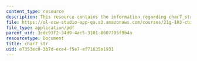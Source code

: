 ```yaml
---
content_type: resource
description: This resource contains the information regarding char7_str.
file: https://ol-ocw-studio-app-qa.s3.amazonaws.com/courses/21g-103-chinese-iii-regular-fall-2005/e7353ec03b7dece4f5e7ef71835e1931_MIT21G_103F05_char7_str.pdf
file_type: application/pdf
parent_uid: 3cdc93f2-34d9-4ac5-3101-8607705f9b4a
resourcetype: Document
title: char7_str
uid: e7353ec0-3b7d-ece4-f5e7-ef71835e1931
---
```

